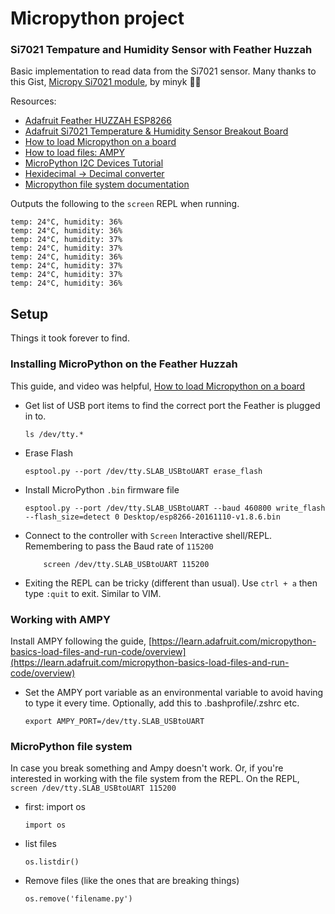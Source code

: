 # Micropython project
### Si7021 Tempature and Humidity Sensor with Feather Huzzah
Basic implementation to read data from the Si7021 sensor. Many thanks to this Gist, [Micropy Si7021 module](https://gist.github.com/minyk/7c3070bc1c2766633b8ff1d4d51089cf), by minyk 🙌🙇

Resources:
- [Adafruit Feather HUZZAH ESP8266](https://www.adafruit.com/product/2821)
- [Adafruit Si7021 Temperature & Humidity Sensor Breakout Board](https://www.adafruit.com/product/3251)
- [How to load Micropython on a board](https://learn.adafruit.com/micropython-basics-how-to-load-micropython-on-a-board/esp8266)
- [How to load files: AMPY](https://learn.adafruit.com/micropython-basics-load-files-and-run-code)
- [MicroPython I2C Devices Tutorial](https://learn.adafruit.com/micropython-hardware-i2c-devices/overview)
- [Hexidecimal -> Decimal converter](http://www.binaryhexconverter.com/hex-to-decimal-converter)
- [Micropython file system documentation](http://docs.micropython.org/en/v1.8.2/esp8266/esp8266/tutorial/filesystem.html)


Outputs the following to the `screen` REPL when running.
```
temp: 24°C, humidity: 36%
temp: 24°C, humidity: 36%
temp: 24°C, humidity: 37%
temp: 24°C, humidity: 37%
temp: 24°C, humidity: 36%
temp: 24°C, humidity: 37%
temp: 24°C, humidity: 37%
temp: 24°C, humidity: 36%
```
## Setup
Things it took forever to find.

### Installing MicroPython on the Feather Huzzah
This guide, and video was helpful, [How to load Micropython on a board](https://learn.adafruit.com/micropython-basics-how-to-load-micropython-on-a-board/esp8266)

- Get list of USB port items to find the correct port the Feather is plugged in to.
    ```
    ls /dev/tty.*
    ```
- Erase Flash
    ```
    esptool.py --port /dev/tty.SLAB_USBtoUART erase_flash
    ```
- Install MicroPython `.bin` firmware file
    ```
    esptool.py --port /dev/tty.SLAB_USBtoUART --baud 460800 write_flash --flash_size=detect 0 Desktop/esp8266-20161110-v1.8.6.bin
    ```
- Connect to the controller with `Screen` Interactive shell/REPL. Remembering to pass the Baud rate of `115200`
    ```
        screen /dev/tty.SLAB_USBtoUART 115200
    ```
- Exiting the REPL can be tricky (different than usual). Use `ctrl + a` then  type `:quit` to exit. Similar to VIM.


### Working with AMPY
Install AMPY following the guide, [https://learn.adafruit.com/micropython-basics-load-files-and-run-code/overview](https://learn.adafruit.com/micropython-basics-load-files-and-run-code/overview)

- Set the AMPY port variable as an environmental variable to avoid having to type it every time. Optionally, add this to .bashprofile/.zshrc etc.
    ```
    export AMPY_PORT=/dev/tty.SLAB_USBtoUART
    ```

### MicroPython file system
In case you break something and Ampy doesn't work. Or, if you're interested in working with the file system from the REPL.
On the REPL, `screen /dev/tty.SLAB_USBtoUART 115200`
- first: import os
    ```
    import os
    ```
- list files
    ```
    os.listdir()
    ```
- Remove files (like the ones that are breaking things)
    ```
    os.remove('filename.py')
    ```